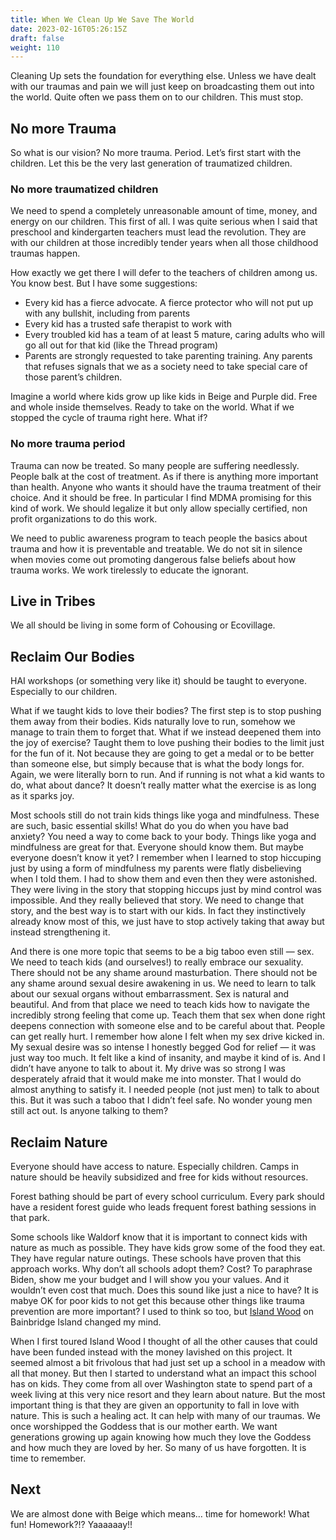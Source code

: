 ```yaml
---
title: When We Clean Up We Save The World
date: 2023-02-16T05:26:15Z
draft: false
weight: 110
---
```

Cleaning Up sets the foundation for everything else. Unless we have dealt with our traumas and pain we will just keep on broadcasting them out into the world. Quite often we pass them on to our children. This must stop.

## No more Trauma

So what is our vision? No more trauma. Period. Let’s first start with the children. Let this be the very last generation of traumatized children.

### No more traumatized children

We need to spend a completely unreasonable amount of time, money, and energy on our children. This first of all. I was quite serious when I said that preschool and kindergarten teachers must lead the revolution. They are with our children at those incredibly tender years when all those childhood traumas happen. 

How exactly we get there I will defer to the teachers of children among us. You know best. But I have some suggestions:

* Every kid has a fierce advocate. A fierce protector who will not put up with any bullshit, including from parents
* Every kid has a trusted safe therapist to work with
* Every troubled kid has a team of at least 5 mature, caring adults who will go all out for that kid (like the Thread program)
* Parents are strongly requested to take parenting training. Any parents that refuses signals that we as a society need to take special care of those parent’s children.

Imagine a world where kids grow up like kids in Beige and Purple did. Free and whole inside themselves. Ready to take on the world. What if we stopped the cycle of trauma right here. What if?

### No more trauma period

Trauma can now be treated. So many people are suffering needlessly. People balk at the cost of treatment. As if there is anything more important than health. 
Anyone who wants it should have the trauma treatment of their choice. And it should be free. In particular I find MDMA promising for this kind of work. We should legalize it but only allow specially certified, non profit organizations to do this work. 

We need to public awareness program to teach people the basics about trauma and how it is preventable and treatable. We do not sit in silence when movies come out promoting dangerous false beliefs about how trauma works. We work tirelessly to educate the ignorant. 

## Live in Tribes

We all should be living in some form of Cohousing or Ecovillage.

## Reclaim Our Bodies

HAI workshops (or something very like it) should be taught to everyone. Especially to our children.

What if we taught kids to love their bodies?  The first step is to stop pushing them away from their bodies. Kids naturally love to run, somehow we manage to train them to forget that. What if we instead deepened them into the joy of exercise? Taught them to love pushing their bodies to the limit just for the fun of it. Not because they are going to get a medal or to be better than someone else, but simply because that is what the body longs for. Again, we were literally born to run. And if running is not what a kid wants to do, what about dance? It doesn’t really matter what the exercise is as long as it sparks joy. 

Most schools still do not train kids things like yoga and mindfulness. These are such, basic essential skills! What do you do when you have bad anxiety? You need a way to come back to your body. Things like yoga and mindfulness are great for that. Everyone should know them. But maybe everyone doesn’t know it yet?  I remember when I learned to stop hiccuping just by using a form of mindfulness my parents were flatly disbelieving when I told them. I had to show them and even then they were astonished. They were living in the story that stopping hiccups just by mind control was impossible. And they really believed that story. We need to change that story, and the best way is to start with our kids. In fact they instinctively already know most of this, we just have to stop actively taking that away but instead strengthening it.

And there is one more topic that seems to be a big taboo even still — sex. We need to teach kids (and ourselves!) to really embrace our sexuality. There should not be any shame around masturbation. There should not be any shame around sexual desire awakening in us. We need to learn to talk about our sexual organs without embarrassment. Sex is natural and beautiful. And from that place we need to teach kids how to navigate the incredibly strong feeling that come up. Teach them that sex when done right deepens connection with someone else and to be careful about that. People can get really hurt. I remember how alone I felt when my sex drive kicked in. My sexual desire was so intense I honestly begged God for relief — it was just way too much. It felt like a kind of insanity, and maybe it kind of is. And I didn’t have anyone to talk to about it. My drive was so strong I was desperately afraid that it would make me into monster. That I would do almost anything to satisfy it. I needed people (not just men) to talk to about this. But it was such a taboo that I didn’t feel safe. No wonder young men still act out. Is anyone talking to them? 

## Reclaim Nature

Everyone should have access to nature. Especially children. Camps in nature should be heavily subsidized and free for kids without resources.

Forest bathing should be part of every school curriculum. Every park should have a resident forest guide who leads frequent forest bathing sessions in that park.

Some schools like Waldorf know that it is important to connect kids with nature as much as possible. They have kids grow some of the food they eat. They have regular nature outings. These schools have proven that this approach works. Why don’t all schools adopt them? Cost? To paraphrase Biden, show me your budget and I will show you your values. And it wouldn’t even cost that much. Does this sound like just a nice to have? It is mabye OK for poor kids to not get this because other things like trauma prevention are more important? I used to think so too, but [Island Wood](https://islandwood.org/) on Bainbridge Island changed my mind. 

When I first toured Island Wood I thought of all the other causes that could have been funded instead with the money lavished on this project. It seemed almost a bit frivolous that had just set up a school in a meadow with all that money. But then I started to understand what an impact this school has on kids. They come from all over Washington state to spend part of a week living at this very nice resort and they learn about nature. But the most important thing is that they are given an opportunity to fall in love with nature. This is such a healing act. It can help with many of our traumas. We once worshipped the Goddess that is our mother earth.  We want generations growing up again knowing how much they love the Goddess and how much they are loved by her. So many of us have forgotten. It is time to remember.

## Next
We are almost done with Beige which means… time for homework! What fun! Homework?!?  Yaaaaaay!!
